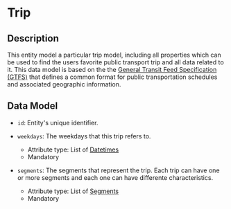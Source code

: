 # Trip

## Description

This entity model a particular trip model, including all properties which can be used to find the users favorite public transport trip and all data related to it. This data model is based on the the [General Transit Feed Specification (GTFS)](https://developers.google.com/transit/gtfs/) that defines a common format for public transportation schedules and associated geographic information.

## Data Model

- ```id```: Entity's unique identifier.

- ```weekdays```: The weekdays that this trip refers to. 
	- Attribute type: List of [Datetimes](http://schema.org/DateTime)
	- Mandatory

- ```segments```: The segments that represent the trip. Each trip can have one or more segments and each one can have differente characteristics.
	- Attribute type: List of [Segments](https://github.com/ftcardoso/dataModels/blob/public_transportation_2/Transportation/PublicTransportTrip/Segment/doc/spec.md)
	- Mandatory